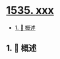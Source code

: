 # [1535. xxx](https://github.com/Tdahuyou/TNotes.leetcode/tree/main/notes/1535.%20xxx)

<!-- region:toc -->

- [1. 📝 概述](#1--概述)

<!-- endregion:toc -->

## 1. 📝 概述
